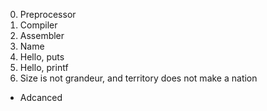 0. Preprocessor
1. Compiler
2. Assembler
3. Name
4. Hello, puts
5. Hello, printf
6. Size is not grandeur, and territory does not make a nation
+ Adcanced
